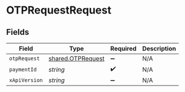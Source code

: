 # OTPRequestRequest


## Fields

| Field                                                         | Type                                                          | Required                                                      | Description                                                   |
| ------------------------------------------------------------- | ------------------------------------------------------------- | ------------------------------------------------------------- | ------------------------------------------------------------- |
| `otpRequest`                                                  | [shared.OTPRequest](../../../sdk/models/shared/otprequest.md) | :heavy_minus_sign:                                            | N/A                                                           |
| `paymentId`                                                   | *string*                                                      | :heavy_check_mark:                                            | N/A                                                           |
| `xApiVersion`                                                 | *string*                                                      | :heavy_minus_sign:                                            | N/A                                                           |